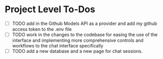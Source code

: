 # Project Level To-Dos

- [ ] TODO add in the Github Models API as a provider and add my github access token to the .env file
- [ ] TODO work in the changes to the codebase for easing the use of the interface and implementing more comprehensive controls and workflows to the chat interface specifically
- [ ] TODO add a new database and a new page for chat sessions.
